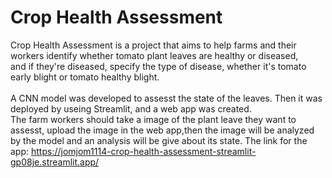 # Crop Health Assessment
Crop Health Assessment is a project that aims to help farms and their workers identify whether tomato plant leaves are healthy or diseased,<br/> and if they're diseased, specify the type of disease, whether it's tomato early blight or tomato healthy blight.
<br/> <br/> A CNN model was developed to assesst the state of the leaves. Then it was deployed by useing Streamlit, and a web app was created.
<br/> The farm workers should take a image of the plant leave they want to assesst, upload the image in the web app,then the image will be analyzed <br/>  by the model and an analysis will be give about its state.
The link for the app: https://jomjom1114-crop-health-assessment-streamlit-gp08je.streamlit.app/
